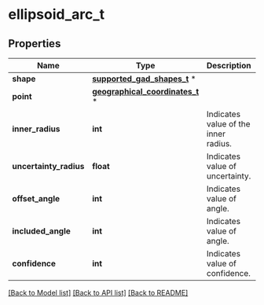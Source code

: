 # ellipsoid_arc_t

## Properties
Name | Type | Description | Notes
------------ | ------------- | ------------- | -------------
**shape** | [**supported_gad_shapes_t**](supported_gad_shapes.md) \* |  | 
**point** | [**geographical_coordinates_t**](geographical_coordinates.md) \* |  | 
**inner_radius** | **int** | Indicates value of the inner radius. | 
**uncertainty_radius** | **float** | Indicates value of uncertainty. | 
**offset_angle** | **int** | Indicates value of angle. | 
**included_angle** | **int** | Indicates value of angle. | 
**confidence** | **int** | Indicates value of confidence. | 

[[Back to Model list]](../README.md#documentation-for-models) [[Back to API list]](../README.md#documentation-for-api-endpoints) [[Back to README]](../README.md)


